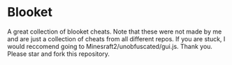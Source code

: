 # Blooket
A great collection of blooket cheats.
Note that these were not made by me and are just a collection of cheats from all different repos. If you are stuck, I would reccomend going to Minesraft2/unobfuscated/gui.js. Thank you. Please star and fork this repository.
